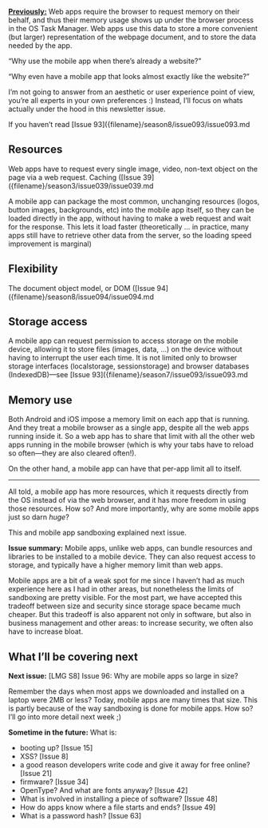 [**Previously:**](https://buttondown.email/laymansguide/archive/) Web apps require the browser to request memory on their behalf, and thus their memory usage shows up under the browser process in the OS Task Manager. Web apps use this data to store a more convenient (but larger) representation of the webpage document, and to store the data needed by the app.

“Why use the mobile app when there’s already a website?”

“Why even have a mobile app that looks almost exactly like the website?”

I’m not going to answer from an aesthetic or user experience point of view, you’re all experts in your own preferences :) Instead, I’ll focus on whats actually under the hood in this newsletter issue.

If you haven’t read [Issue 93]({filename}/season8/issue093/issue093.md

## Resources

Web apps have to request every single image, video, non-text object on the page via a web request. Caching ([Issue 39]({filename}/season3/issue039/issue039.md

A mobile app can package the most common, unchanging resources (logos, button images, backgrounds, etc) into the mobile app itself, so they can be loaded directly in the app, without having to make a web request and wait for the response. This lets it load faster (theoretically … in practice, many apps still have to retrieve other data from the server, so the loading speed improvement is marginal)

## Flexibility

The document object model, or DOM ([Issue 94]({filename}/season8/issue094/issue094.md

## Storage access

A mobile app can request permission to access storage on the mobile device, allowing it to store files (images, data, ...) on the device without having to interrupt the user each time. It is not limited only to browser storage interfaces (localstorage, sessionstorage) and browser databases (IndexedDB)—see [Issue 93]({filename}/season7/issue093/issue093.md

## Memory use

Both Android and iOS impose a memory limit on each app that is running. And they treat a mobile browser as a single app, despite all the web apps running inside it. So a web app has to share that limit with all the other web apps running in the mobile browser (which is why your tabs have to reload so often—they are also cleared often!).

On the other hand, a mobile app can have that per-app limit all to itself.

----------

All told, a mobile app has more resources, which it requests directly from the OS instead of via the web browser, and it has more freedom in using those resources.
How so? And more importantly, why are some mobile apps just so darn *huge*?

This and mobile app sandboxing explained next issue.

**Issue summary:** Mobile apps, unlike web apps, can bundle resources and libraries to be installed to a mobile device. They can also request access to storage, and typically have a higher memory limit than web apps.

Mobile apps are a bit of a weak spot for me since I haven’t had as much experience here as I had in other areas, but nonetheless the limits of sandboxing are pretty visible. For the most part, we have accepted this tradeoff between size and security since storage space became much cheaper. But this tradeoff is also apparent not only in software, but also in business management and other areas: to increase security, we often also have to increase bloat.

## What I’ll be covering next

**Next issue:** [LMG S8] Issue 96: Why are mobile apps so large in size?

Remember the days when most apps we downloaded and installed on a laptop were 2MB or less? Today, mobile apps are many times that size. This is partly because of the way sandboxing is done for mobile apps. How so? I’ll go into more detail next week ;)

**Sometime in the future:** What is:

- booting up? [Issue 15]
- XSS? [Issue 8]
- a good reason developers write code and give it away for free online? [Issue 21]
- firmware? [Issue 34]
- OpenType? And what are fonts anyway? [Issue 42]
- What is involved in installing a piece of software? [Issue 48]
- How do apps know where a file starts and ends? [Issue 49]
- What is a password hash? [Issue 63]
